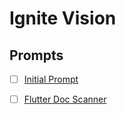 # Ignite Vision

## Prompts
- [ ] [Initial Prompt](./start.md)
- [ ] [Flutter Doc Scanner](./flutter-doc-scanner.md)

